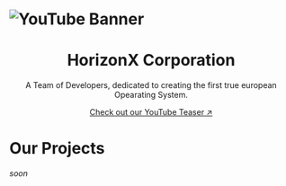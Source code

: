 # ![YouTube Banner](https://yt3.googleusercontent.com/adY6AlR0dsGnrw8IUJ7XkpGGJt6eiZ-smEF09e020VJ8Oz47P2VjI4D_RXMAVCd8bLYB96Ped2o=w1707-fcrop64=1,00005a57ffffa5a8-k-c0xffffffff-no-nd-rj)

<div align="center">
	<h1>HorizonX Corporation</h1>
	<p>A Team of Developers, dedicated to creating the first true european Opearating System.</p>
	<a href='https://youtu.be/XdSgYQ6itrE'>Check out our YouTube Teaser ↗</a>
</div>

# Our Projects
_soon_
